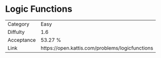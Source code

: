 # Logic Functions

<table>
    <tr>
        <td>Category</td>
        <td>Easy</td>
    </tr>
    <tr>
        <td>Diffulty</td>
        <td>1.6</td>
    </tr>
    <tr>
        <td>Acceptance</td>
        <td>53.27 %</td>
    </tr>
    <tr>
        <td>Link</td>
        <td>https://open.kattis.com/problems/logicfunctions</td>
    </tr>
</table>